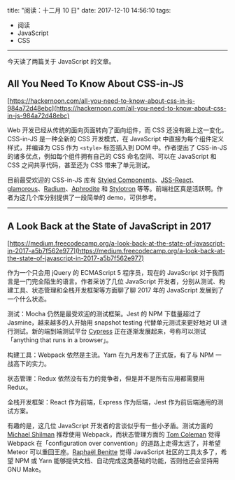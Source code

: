 title: "阅读：十二月 10 日"
date: 2017-12-10 14:56:10
tags:
- 阅读
- JavaScript
- CSS
---

今天读了两篇关于 JavaScript 的文章。

## All You Need To Know About CSS-in-JS

[https://hackernoon.com/all-you-need-to-know-about-css-in-js-984a72d48ebc](https://hackernoon.com/all-you-need-to-know-about-css-in-js-984a72d48ebc)

Web 开发已经从传统的面向页面转向了面向组件，而 CSS 还没有跟上这一变化。CSS-in-JS 是一种全新的 CSS 开发模式，在 JavaScript 中直接为每个组件定义样式，并编译为 CSS 作为 `<style>` 标签插入到 DOM 中。作者提出了 CSS-in-JS 的诸多优点，例如每个组件拥有自己的 CSS 命名空间、可以在 JavaScript 和 CSS 之间共享代码，甚至还为 CSS 带来了单元测试。

目前最受欢迎的 CSS-in-JS 库有 [Styled Components](https://www.styled-components.com/)、[JSS-React](https://github.com/cssinjs/react-jss)、[glamorous](https://glamorous.rocks/)、[Radium](http://formidable.com/open-source/radium/)、[Aphrodite](https://github.com/Khan/aphrodite) 和 [Stylotron](https://github.com/rtsao/styletron) 等等。前端社区真是活跃啊。作者为这几个库分别提供了一段简单的 demo，可供参考。

- - -

## A Look Back at the State of JavaScript in 2017

[https://medium.freecodecamp.org/a-look-back-at-the-state-of-javascript-in-2017-a5b7f562e977](https://medium.freecodecamp.org/a-look-back-at-the-state-of-javascript-in-2017-a5b7f562e977)

作为一个只会用 jQuery 的 ECMAScript 5 程序员，现在的 JavaScript 对于我而言是一门完全陌生的语言。作者采访了几位 JavaScript 开发者，分别从测试、构建工具、状态管理和全栈开发框架等方面聊了聊 2017 年的 JavaScript 发展到了一个什么状态。

测试：Mocha 仍然是最受欢迎的测试框架。Jest 的 NPM 下载量超过了 Jasmine，越来越多的人开始用 snapshot testing 代替单元测试来更好地对 UI 进行测试。新的端到端测试平台 [Cypress](https://www.cypress.io/) 正在逐渐发展起来，号称可以测试「anything that runs in a browser」。

构建工具：Webpack 依然是主流。Yarn 在九月发布了正式版，有了与 NPM 一战高下的实力。

状态管理：Redux 依然没有有力的竞争者，但是并不是所有应用都需要用 Redux。

全栈开发框架：React 作为前端，Express 作为后端，Jest 作为前后端通用的测试方案。

有趣的是，这几位 JavaScript 开发者的言谈似乎有一些小矛盾。测试方面的 [Michael Shilman](https://medium.com/@shilman) 推荐使用 Webpack，而状态管理方面的 [Tom Coleman](https://twitter.com/tmeasday) 觉得 Webpack 在「configuration over convention」的道路上走得太远了，并希望 Meteor 可以重回王座。[Raphaël Benitte](https://twitter.com/benitteraphael) 觉得 JavaScript 社区的工具太多了，希望 NPM 或 Yarn 能够提供文档、自动完成这类基础的功能，否则他还会坚持用 GNU Make。
